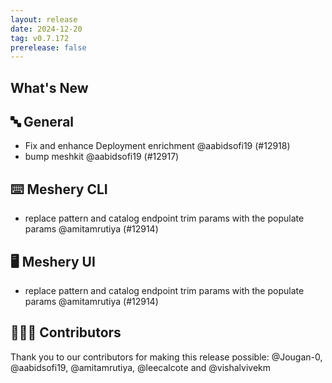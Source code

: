 ```yaml
---
layout: release
date: 2024-12-20
tag: v0.7.172
prerelease: false
---
```


## What's New
## 🔤 General
- Fix and enhance Deployment enrichment @aabidsofi19 (#12918)
- bump meshkit @aabidsofi19 (#12917)

## ⌨️ Meshery CLI

- replace pattern and catalog endpoint trim params with the populate params @amitamrutiya (#12914)

## 🖥 Meshery UI

- replace pattern and catalog endpoint trim params with the populate params @amitamrutiya (#12914)

## 👨🏽‍💻 Contributors

Thank you to our contributors for making this release possible:
@Jougan-0, @aabidsofi19, @amitamrutiya, @leecalcote and @vishalvivekm

